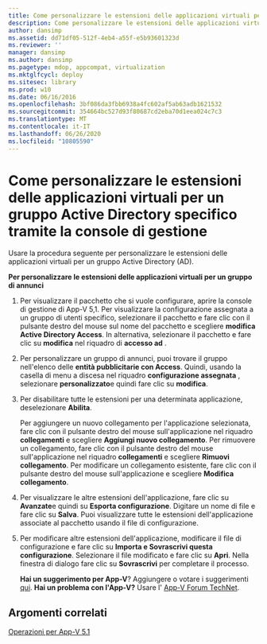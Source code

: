 ```yaml
---
title: Come personalizzare le estensioni delle applicazioni virtuali per un gruppo Active Directory specifico tramite la console di gestione
description: Come personalizzare le estensioni delle applicazioni virtuali per un gruppo Active Directory specifico tramite la console di gestione
author: dansimp
ms.assetid: dd71df05-512f-4eb4-a55f-e5b93601323d
ms.reviewer: ''
manager: dansimp
ms.author: dansimp
ms.pagetype: mdop, appcompat, virtualization
ms.mktglfcycl: deploy
ms.sitesec: library
ms.prod: w10
ms.date: 06/16/2016
ms.openlocfilehash: 3bf086da3fbb6938a4fc602af5ab63adb1621532
ms.sourcegitcommit: 354664bc527d93f80687cd2eba70d1eea024c7c3
ms.translationtype: MT
ms.contentlocale: it-IT
ms.lasthandoff: 06/26/2020
ms.locfileid: "10805590"
---
```

# Come personalizzare le estensioni delle applicazioni virtuali per un gruppo Active Directory specifico tramite la console di gestione


Usare la procedura seguente per personalizzare le estensioni delle applicazioni virtuali per un gruppo Active Directory (AD).

**Per personalizzare le estensioni delle applicazioni virtuali per un gruppo di annunci**

1.  Per visualizzare il pacchetto che si vuole configurare, aprire la console di gestione di App-V 5,1. Per visualizzare la configurazione assegnata a un gruppo di utenti specifico, selezionare il pacchetto e fare clic con il pulsante destro del mouse sul nome del pacchetto e scegliere **modifica Active Directory Access**. In alternativa, selezionare il pacchetto e fare clic su **modifica** nel riquadro di **accesso ad** .

2.  Per personalizzare un gruppo di annunci, puoi trovare il gruppo nell'elenco delle **entità pubblicitarie con Access**. Quindi, usando la casella di menu a discesa nel riquadro **configurazione assegnata** , selezionare **personalizzato**e quindi fare clic su **modifica**.

3.  Per disabilitare tutte le estensioni per una determinata applicazione, deselezionare **Abilita**.

    Per aggiungere un nuovo collegamento per l'applicazione selezionata, fare clic con il pulsante destro del mouse sull'applicazione nel riquadro **collegamenti** e scegliere **Aggiungi nuovo collegamento**. Per rimuovere un collegamento, fare clic con il pulsante destro del mouse sull'applicazione nel riquadro **collegamenti** e scegliere **Rimuovi collegamento**. Per modificare un collegamento esistente, fare clic con il pulsante destro del mouse sull'applicazione e scegliere **Modifica collegamento**.

4.  Per visualizzare le altre estensioni dell'applicazione, fare clic su **Avanzate**e quindi su **Esporta configurazione**. Digitare un nome di file e fare clic su **Salva**. Puoi visualizzare tutte le estensioni dell'applicazione associate al pacchetto usando il file di configurazione.

5.  Per modificare altre estensioni dell'applicazione, modificare il file di configurazione e fare clic su **Importa e Sovrascrivi questa configurazione**. Selezionare il file modificato e fare clic su **Apri**. Nella finestra di dialogo fare clic su **Sovrascrivi** per completare il processo.

    **Hai un suggerimento per App-V**? Aggiungere o votare i suggerimenti [qui](http://appv.uservoice.com/forums/280448-microsoft-application-virtualization). **Hai un problema con l'App-V?** Usare l' [App-V Forum TechNet](https://social.technet.microsoft.com/Forums/home?forum=mdopappv).

## Argomenti correlati


[Operazioni per App-V 5.1](operations-for-app-v-51.md)

 

 





